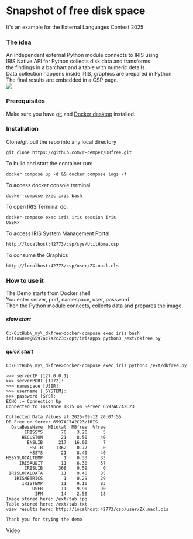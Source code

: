 # Snapshot of free disk space
It's an example for the External Languages Contest 2025   
### The idea
An independent external Python module connects to IRIS using  
IRIS Native API for Python collects disk data and transforms  
the findings in a barchart and a table with numeric details.  
Data collection happens inside IRIS, graphics are prepared in Python   
The final results are embedded in a CSP page.  
<img src="https://github.com/r-cemper/DKfree/blob/master/dkfree1.jpg">    

### Prerequisites
Make sure you have [git](https://git-scm.com/book/en/v2/Getting-Started-Installing-Git) and [Docker desktop](https://www.docker.com/products/docker-desktop) installed.
### Installation
Clone/git pull the repo into any local directory
```
git clone https://github.com/r-cemper/DBfree.git
```
To build and start the container run:
```
docker compose up -d && docker compose logs -f
```
To access docker console terminal
```
docker-compose exec iris bash
```
To open IRIS Terminal do:
```
docker-compose exec iris iris session iris
USER>
```
To access IRIS System Management Portal
```
http://localhost:42773/csp/sys/UtilHome.csp
```
To consume the Graphics
```
http://localhost:42773/csp/user/ZX.nacl.cls
```
### How to use it
The Demo starts from Docker shell  
You enter server, port, namespace, user, password  
Then the Python module connects, collects data and prepares the image.
##### slow start   
```
C:\GitHub\_my\_dkfree>docker-compose exec iris bash
irisowner@6597ac7a2c23:/opt/irisapp$ python3 /ext/dkfree.py
```
##### quick start  
```
C:\GitHub\_my\_dkfree>docker-compose exec iris python3 /ext/dkfree.py

>>> serverIP [127.0.0.1]:
>>> serverPORT [1972]:
>>> namespace [USER]:
>>> username [_SYSTEM]:
>>> password [SYS]:
ECHO := Connection Up
Connected to Instance IRIS on Server 6597AC7A2C23

Collected Data Values at 2025-09-12 20:07:55
DB Free on Server 6597AC7A2C23/IRIS
  DataBaseName  MBtotal  MBfree  %free
       IRISSYS       70    3.20      5
      HSCUSTOM       21    8.50     40
        ENSLIB      217   16.00      7
         HSLIB     1362    0.77      0
         HSSYS       21    8.40     40
HSSYSLOCALTEMP        1    0.33     33
     IRISAUDIT       11    6.30     57
       IRISLIB      368    0.59      0
 IRISLOCALDATA       11    9.40     85
   IRISMETRICS        1    0.29     29
      IRISTEMP       11    9.10     83
          USER       11    9.90     90
           IPM       14    2.50     18
Image stored here: /ext/tab.jpg
Table stored here: /ext/tab.txt
view results here: http://localhost:42773/csp/user/ZX.nacl.cls

Thank you for trying the demo
```

[Video](https://youtu.be/IZtPmMc-yiI)

   
